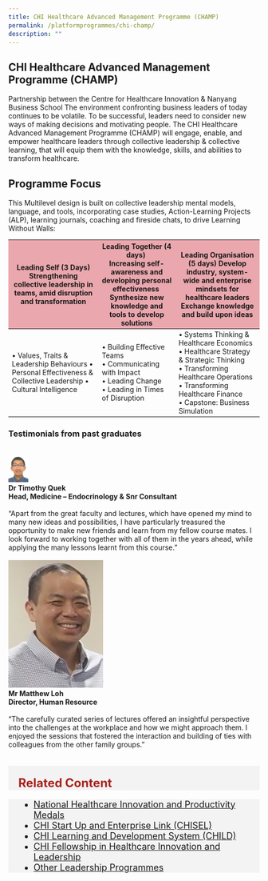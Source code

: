 ```yaml
---
title: CHI Healthcare Advanced Management Programme (CHAMP)
permalink: /platformprogrammes/chi-champ/
description: ""
---
```

## CHI Healthcare Advanced Management Programme (CHAMP) 
Partnership between the Centre for Healthcare Innovation &amp; Nanyang Business School
The environment confronting business leaders of today continues to be volatile. To be successful, leaders need to consider new ways of making decisions and motivating people. The CHI Healthcare Advanced Management Programme (CHAMP) will engage, enable, and empower healthcare leaders through collective leadership &amp; collective learning, that will equip them with the knowledge, skills, and abilities to transform healthcare.

## Programme Focus 
This Multilevel design is built on collective leadership mental models, language, and tools, incorporating case studies, Action-Learning Projects (ALP), learning journals, coaching and fireside chats, to drive Learning Without Walls:

<table class="table">
  <thead bgcolor="#EAA7AE">
    <tr>
      <th scope="col">Leading Self (3 Days) <br>Strengthening collective leadership in teams, amid disruption and transformation</th>
      <th scope="col">Leading Together (4 days) ​<br>Increasing self-awareness and developing personal effectiveness ​ <br> Synthesize new knowledge and tools to develop solutions</th>
      <th scope="col">Leading Organisation (5 days)
Develop industry, system-wide and enterprise mindsets for healthcare leaders<br>Exchange knowledge and build upon ideas</th>
    </tr>
  </thead>
  <tbody>
    <tr>
      <td scope="row">• Values, Traits &amp; Leadership Behaviours
• Personal Effectiveness &amp; Collective Leadership
• Cultural Intelligence
      </td><td> •	Building Effective Teams​<br>•	Communicating with Impact<br>•	Leading Change<br> •	 Leading in Times of Disruption   </td>
      <td> •	Systems Thinking &amp; Healthcare Economics<br> •	Healthcare Strategy &amp; Strategic Thinking<br>•	Transforming Healthcare Operations<br> •	Transforming Healthcare Finance<br>•	Capstone: Business Simulation  </td>
    </tr>
   
  </tbody>
</table>


### Testimonials from past graduates

<br>
<div class="row">
<div class="col"> 
<img alt="1st person" src="/images/Testimonials%20Pictures/timothy%20quek.png"><br>
		<div class="header"><b>Dr Timothy Quek
<br>Head, Medicine – Endocrinology 
&amp; Snr Consultant </b></div><br>
		<div class="para">“Apart from the great faculty and lectures, which have opened my mind to many new ideas and possibilities, I have particularly treasured the opportunity to make new friends and learn from my fellow course mates. I look forward to working together with all of them in the years ahead, while applying the many lessons learnt from this course.”

</div>
<br>

</div>
	<div class="col"> 
<img alt="2nd person" src="/images/Testimonials%20Pictures/matthew%20loh.png"><br>
	<div class="header"><b>Mr Matthew Loh<br>Director, 
Human Resource </b></div><br>
	<div class="para">“The carefully curated series of lectures offered an insightful perspective into the challenges at the workplace and how we might approach them. I enjoyed the sessions that fostered the interaction and building of ties with colleagues from the other family groups.”

</div>
<br>


</div>
<br></div>

<div style="font-size:24px; font-weight: 700; color: #a6221c; background-color: #f3f3f3; padding: 20px 0px 0px 20px;" class="row"> Related Content</div>

<div style="font-size:18px ;background-color: #f3f3f3; padding: 0px 25px 0px 20px;" class="row">
	<ul>
		<li><a href="/platformprogrammes/nhipm/">National Healthcare Innovation and Productivity Medals</a></li>
		<li><a href="/platformprogrammes/chisel/">CHI Start Up and Enterprise Link (CHISEL)</a></li>
			<li><a href="/platformprogrammes/child/">CHI Learning and Development System (CHILD)</a></li>
			<li><a href="/platformprogrammes/chi-fellowship/">CHI Fellowship in Healthcare Innovation and Leadership</a></li>
	<li><a href="/platformprogrammes/otherprogrammes/">Other Leadership Programmes</a></li>
	</ul>
</div>